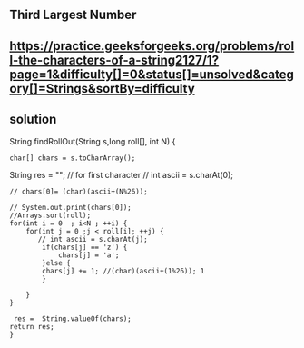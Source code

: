  ## Third Largest Number

## https://practice.geeksforgeeks.org/problems/roll-the-characters-of-a-string2127/1?page=1&difficulty[]=0&status[]=unsolved&category[]=Strings&sortBy=difficulty


## solution

   String findRollOut(String s,long roll[], int N)
    {
 
    char[] chars = s.toCharArray();
   String res = "";
    // for first character
    // int ascii = s.charAt(0);
    
    // chars[0]= (char)(ascii+(N%26));
    
    // System.out.print(chars[0]);
    //Arrays.sort(roll);
    for(int i = 0  ; i<N ; ++i) {
        for(int j = 0 ;j < roll[i]; ++j) {
           // int ascii = s.charAt(j);
            if(chars[j] == 'z') {
                chars[j] = 'a';
            }else {
            chars[j] += 1; //(char)(ascii+(1%26)); 1     
            }
           
        }
    }

     res =  String.valueOf(chars);
    return res;
    }